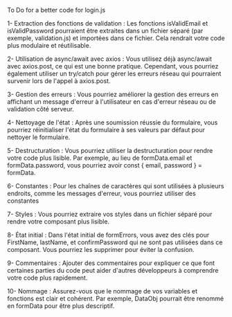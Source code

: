 To Do for a better code for login.js

1- Extraction des fonctions de validation : Les fonctions isValidEmail et isValidPassword pourraient être extraites dans un fichier séparé (par exemple, validation.js) et importées dans ce fichier. Cela rendrait votre code plus modulaire et réutilisable.

2- Utilisation de async/await avec axios : Vous utilisez déjà async/await avec axios.post, ce qui est une bonne pratique. Cependant, vous pourriez également utiliser un try/catch pour gérer les erreurs réseau qui pourraient survenir lors de l'appel à axios.post.

3- Gestion des erreurs : Vous pourriez améliorer la gestion des erreurs en affichant un message d'erreur à l'utilisateur en cas d'erreur réseau ou de validation côté serveur.

4- Nettoyage de l'état : Après une soumission réussie du formulaire, vous pourriez réinitialiser l'état du formulaire à ses valeurs par défaut pour nettoyer le formulaire.

5- Destructuration : Vous pourriez utiliser la destructuration pour rendre votre code plus lisible. Par exemple, au lieu de formData.email et formData.password, vous pourriez avoir const { email, password } = formData.

6- Constantes : Pour les chaînes de caractères qui sont utilisées à plusieurs endroits, comme les messages d'erreur, vous pourriez utiliser des constantes

7- Styles : Vous pourriez extraire vos styles dans un fichier séparé pour rendre votre composant plus lisible.

8- État initial : Dans l'état initial de formErrors, vous avez des clés pour FirstName, lastName, et confirmPassword qui ne sont pas utilisées dans ce composant. Vous pourriez les supprimer pour éviter la confusion.

9- Commentaires : Ajouter des commentaires pour expliquer ce que font certaines parties du code peut aider d'autres développeurs à comprendre votre code plus rapidement.

10- Nommage : Assurez-vous que le nommage de vos variables et fonctions est clair et cohérent. Par exemple, DataObj pourrait être renommé en formData pour être plus descriptif.